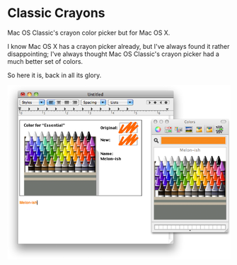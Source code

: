 # Classic Crayons

Mac OS Classic's crayon color picker but for Mac OS X.

I know Mac OS X has a crayon picker already, but I've always found it
rather disappointing; I've always thought Mac OS Classic's crayon picker
had a much better set of colors.

So here it is, back in all its glory.

![](wiki/ClassicCrayons.png)
